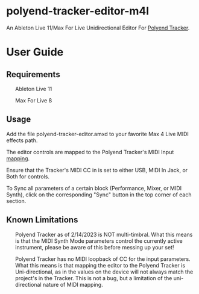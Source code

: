 # polyend-tracker-editor-m4l
An Ableton Live 11/Max For Live Unidirectional Editor For [Polyend Tracker](https://polyend.com/tracker).

<h1>User Guide</h1>

<h2>Requirements</h2>
<ul>Ableton Live 11</ul>
<ul>Max For Live 8</ul>
<h2>Usage</h2>
Add the file polyend-tracker-editor.amxd to your favorite Max 4 Live MIDI effects path.<br>

The editor controls are mapped to the Polyend Tracker's MIDI Input [mapping](https://polyend.com/manuals/tracker/#appendix--midi-cc-input-chart).<br>

Ensure that the Tracker's MIDI CC in is set to either USB, MIDI In Jack, or Both for controls.<br>

To Sync all parameters of a certain block (Performance, Mixer, or MIDI Synth), click on the corresponding "Sync" button in the top corner of each section.<br>

<h2>Known Limitations</h2>
<ul>Polyend Tracker as of 2/14/2023 is NOT multi-timbral. What this means is that the MIDI Synth Mode parameters control the currently active instrument, please be aware of this before messing up your set!</ul>
<ul>Polyend Tracker has no MIDI loopback of CC for the input parameters. What this means is that mapping the editor to the Polyend Tracker is Uni-directional, as in the values on the device will not always match the project's in the Tracker. This is not a bug, but a limitation of the uni-directional nature of MIDI mapping.</ul>

